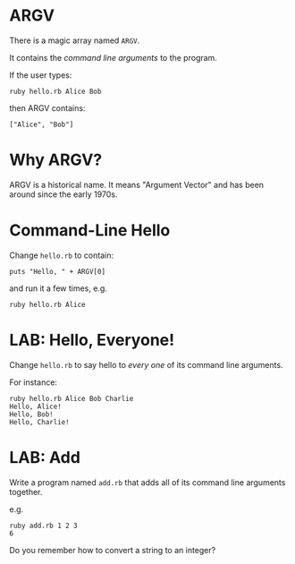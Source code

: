 # ARGV

There is a magic array named `ARGV`. 

It contains the *command line arguments* to the program.

If the user types:

    ruby hello.rb Alice Bob

then ARGV contains:

    ["Alice", "Bob"]

# Why ARGV?

ARGV is a historical name. It means "Argument Vector" and has been around since the early 1970s.

# Command-Line Hello

Change `hello.rb` to contain:

    puts "Hello, " + ARGV[0]

and run it a few times, e.g.

    ruby hello.rb Alice

# LAB: Hello, Everyone!

Change `hello.rb` to say hello to *every one* of its command line arguments.

For instance:

    ruby hello.rb Alice Bob Charlie
    Hello, Alice!
    Hello, Bob!
    Hello, Charlie!

# LAB: Add

Write a program named `add.rb` that adds all of its command line arguments together.

e.g.

    ruby add.rb 1 2 3
    6

Do you remember how to convert a string to an integer?



